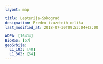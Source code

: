 ```yaml
---
layout: map

title: Lepterija-Sokograd
designation: Predeo izuzetnih odlika
last_modified_at: 2018-07-30T09:53:04+02:00

WDPA: [16414]
BioRaS: [57]
geoSrbija:
  L1_183: [48]
  L1_362: [64]
---
```

